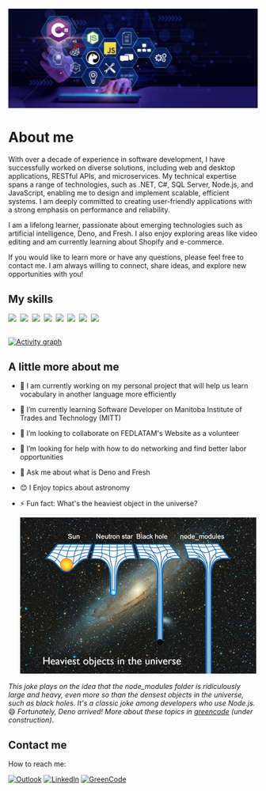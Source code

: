 ![](./assets/img/banner.jpg)
# About me

With over a decade of experience in software development, I have successfully worked on diverse solutions, including web and desktop applications, RESTful APIs, and microservices. My technical expertise spans a range of technologies, such as .NET, C#, SQL Server, Node.js, and JavaScript, enabling me to design and implement scalable, efficient systems. I am deeply committed to creating user-friendly applications with a strong emphasis on performance and reliability.

I am a lifelong learner, passionate about emerging technologies such as artificial intelligence, Deno, and Fresh. I also enjoy exploring areas like video editing and am currently learning about Shopify and e-commerce.

If you would like to learn more or have any questions, please feel free to contact me. I am always willing to connect, share ideas, and explore new opportunities with you!

## My skills
<p>
    <img src="https://img.shields.io/badge/code-c%23-informational?style=for-the-badge&logo=.net&logoColor=white&color=2972aa"/>&nbsp;
    <img src="https://img.shields.io/badge/code-nodejs-informational?style=for-the-badge&logo=node.js&logoColor=white&color=2972aa"/>&nbsp;
    <img src="https://img.shields.io/badge/code-javascript-informational?style=for-the-badge&logo=javascript&logoColor=white&color=2972aa"/>&nbsp;
    <img src="https://img.shields.io/badge/db-SQL%20Server-informational?style=for-the-badge&logo=databricks&logoColor=white&color=2972aa"/>&nbsp;
    <img src="https://img.shields.io/badge/web-html-informational?style=for-the-badge&logo=html5&logoColor=white&color=2972aa"/>&nbsp;
    <img src="https://img.shields.io/badge/web-css-informational?style=for-the-badge&logo=css3&logoColor=white&color=2972aa"/>&nbsp;
    <img src="https://img.shields.io/badge/code-deno-informational?style=for-the-badge&logo=deno&logoColor=white&color=2972aa"/>&nbsp;
    <img src="https://img.shields.io/badge/code-fresh-informational?style=for-the-badge&logo=fresh&logoColor=white&color=2972aa"/>&nbsp;
</p>

##

[![Activity graph](https://github-readme-activity-graph.vercel.app/graph?username=fabianmendozaospina&theme=tokyo-night&hide_border=true)](https://github.com/ashutosh00710/github-readme-activity-graph)

## A little more about me

- 🔭 I am currently working on my personal project that will help us learn vocabulary in another language more efficiently
- 🌱 I’m currently learning Software Developer on Manitoba Institute of Trades and Technology (MITT)
- 👯 I’m looking to collaborate on FEDLATAM's Website as a volunteer
- 🤔 I’m looking for help with how to do networking and find better labor opportunities
- 💬 Ask me about what is Deno and Fresh
- 😊 I Enjoy topics about astronomy
- ⚡ Fun fact: What's the heaviest object in the universe?

   ![](./assets/img/haviest-object.png)

<i>This joke plays on the idea that the node_modules folder is ridiculously large and heavy, even more so than the densest objects in the universe, such as black holes. It's a classic joke among developers who use Node.js.</i> 😄 <i>Fortunately, Deno arrived! More about these topics in [greencode](https://greencode.deno.dev) (under construction)</i>.

## Contact me

How to reach me:

[![Outlook](https://img.shields.io/badge/Outlook-Email-blue?style=for-the-badge&logo=mail.ru&logoWidth=32)](mailto:fabianmendozaospina@outlook.com)
[![LinkedIn](https://img.shields.io/badge/LinkedIn-Networking-blue?style=for-the-badge&logo=linkedin)](https://www.linkedin.com/in/fabianmendozaospina/)
[![GreenCode](https://img.shields.io/badge/GreenCode-Blog-darkgreen?style=for-the-badge&logo=goodreads)](https://greencode.deno.dev/)
